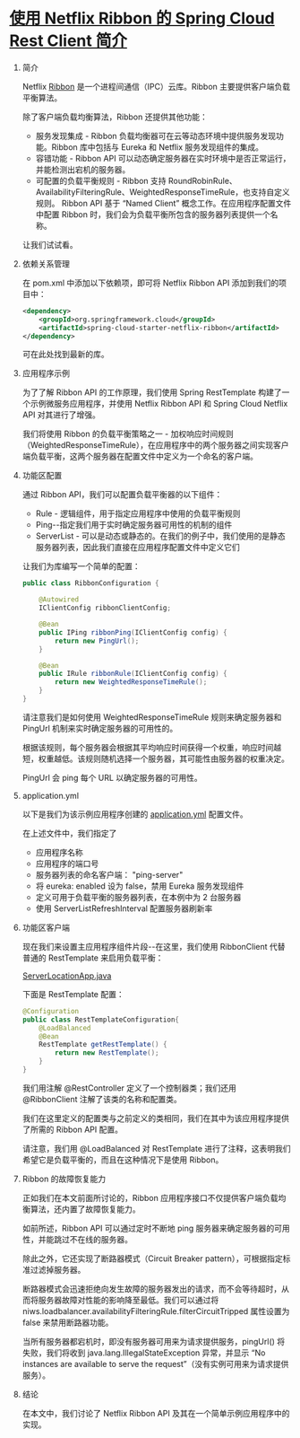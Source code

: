 # [使用 Netflix Ribbon 的 Spring Cloud Rest Client 简介](https://www.baeldung.com/spring-cloud-rest-client-with-netflix-ribbon)

1. 简介

    Netflix [Ribbon](https://github.com/Netflix/ribbon) 是一个进程间通信（IPC）云库。Ribbon 主要提供客户端负载平衡算法。

    除了客户端负载均衡算法，Ribbon 还提供其他功能：

    - 服务发现集成 - Ribbon 负载均衡器可在云等动态环境中提供服务发现功能。Ribbon 库中包括与 Eureka 和 Netflix 服务发现组件的集成。
    - 容错功能 - Ribbon API 可以动态确定服务器在实时环境中是否正常运行，并能检测出宕机的服务器。
    - 可配置的负载平衡规则 - Ribbon 支持 RoundRobinRule、AvailabilityFilteringRule、WeightedResponseTimeRule，也支持自定义规则。
    Ribbon API 基于 “Named Client” 概念工作。在应用程序配置文件中配置 Ribbon 时，我们会为负载平衡所包含的服务器列表提供一个名称。

    让我们试试看。

2. 依赖关系管理

    在 pom.xml 中添加以下依赖项，即可将 Netflix Ribbon API 添加到我们的项目中：

    ```xml
    <dependency>
        <groupId>org.springframework.cloud</groupId>
        <artifactId>spring-cloud-starter-netflix-ribbon</artifactId>
    </dependency>
    ```

    可在此处找到最新的库。

3. 应用程序示例

    为了了解 Ribbon API 的工作原理，我们使用 Spring RestTemplate 构建了一个示例微服务应用程序，并使用 Netflix Ribbon API 和 Spring Cloud Netflix API 对其进行了增强。

    我们将使用 Ribbon 的负载平衡策略之一 - 加权响应时间规则（WeightedResponseTimeRule），在应用程序中的两个服务器之间实现客户端负载平衡，这两个服务器在配置文件中定义为一个命名的客户端。

4. 功能区配置

    通过 Ribbon API，我们可以配置负载平衡器的以下组件：

    - Rule - 逻辑组件，用于指定应用程序中使用的负载平衡规则
    - Ping--指定我们用于实时确定服务器可用性的机制的组件
    - ServerList - 可以是动态或静态的。在我们的例子中，我们使用的是静态服务器列表，因此我们直接在应用程序配置文件中定义它们

    让我们为库编写一个简单的配置：

    ```java
    public class RibbonConfiguration {

        @Autowired
        IClientConfig ribbonClientConfig;

        @Bean
        public IPing ribbonPing(IClientConfig config) {
            return new PingUrl();
        }

        @Bean
        public IRule ribbonRule(IClientConfig config) {
            return new WeightedResponseTimeRule();
        }
    }
    ```

    请注意我们是如何使用 WeightedResponseTimeRule 规则来确定服务器和 PingUrl 机制来实时确定服务器的可用性的。

    根据该规则，每个服务器会根据其平均响应时间获得一个权重，响应时间越短，权重越低。该规则随机选择一个服务器，其可能性由服务器的权重决定。

    PingUrl 会 ping 每个 URL 以确定服务器的可用性。

5. application.yml

    以下是我们为该示例应用程序创建的 [application.yml](./src/main/resources/application.yml) 配置文件。

    在上述文件中，我们指定了

    - 应用程序名称
    - 应用程序的端口号
    - 服务器列表的命名客户端： "ping-server"
    - 将 eureka: enabled 设为 false，禁用 Eureka 服务发现组件
    - 定义可用于负载平衡的服务器列表，在本例中为 2 台服务器
    - 使用 ServerListRefreshInterval 配置服务器刷新率

6. 功能区客户端

    现在我们来设置主应用程序组件片段--在这里，我们使用 RibbonClient 代替普通的 RestTemplate 来启用负载平衡：

    [ServerLocationApp.java](./src/main/java/com/baeldung/spring/cloud/ribbon/client/ServerLocationApp.java)

    下面是 RestTemplate 配置：

    ```java
    @Configuration
    public class RestTemplateConfiguration{
        @LoadBalanced
        @Bean
        RestTemplate getRestTemplate() {
            return new RestTemplate();
        }
    }
    ```

    我们用注解 @RestController 定义了一个控制器类；我们还用 @RibbonClient 注解了该类的名称和配置类。

    我们在这里定义的配置类与之前定义的类相同，我们在其中为该应用程序提供了所需的 Ribbon API 配置。

    请注意，我们用 @LoadBalanced 对 RestTemplate 进行了注释，这表明我们希望它是负载平衡的，而且在这种情况下是使用 Ribbon。

7. Ribbon 的故障恢复能力

    正如我们在本文前面所讨论的，Ribbon 应用程序接口不仅提供客户端负载均衡算法，还内置了故障恢复能力。

    如前所述，Ribbon API 可以通过定时不断地 ping 服务器来确定服务器的可用性，并能跳过不在线的服务器。

    除此之外，它还实现了断路器模式（Circuit Breaker pattern），可根据指定标准过滤掉服务器。

    断路器模式会迅速拒绝向发生故障的服务器发出的请求，而不会等待超时，从而将服务器故障对性能的影响降至最低。我们可以通过将 niws.loadbalancer.availabilityFilteringRule.filterCircuitTripped 属性设置为 false 来禁用断路器功能。

    当所有服务器都宕机时，即没有服务器可用来为请求提供服务，pingUrl() 将失败，我们将收到 java.lang.IllegalStateException 异常，并显示 “No instances are available to serve the request”（没有实例可用来为请求提供服务）。

8. 结论

    在本文中，我们讨论了 Netflix Ribbon API 及其在一个简单示例应用程序中的实现。
